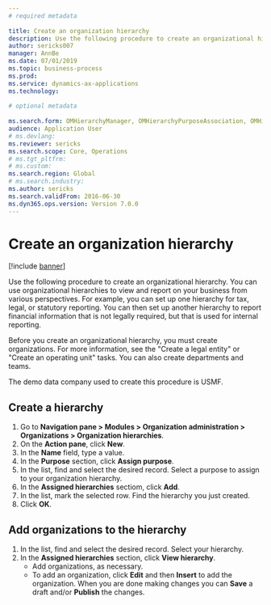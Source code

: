 ```yaml
--- 
# required metadata 
 
title: Create an organization hierarchy
description: Use the following procedure to create an organizational hierarchy. 
author: sericks007
manager: AnnBe 
ms.date: 07/01/2019
ms.topic: business-process 
ms.prod:  
ms.service: dynamics-ax-applications 
ms.technology:  
 
# optional metadata 
 
ms.search.form: OMHierarchyManager, OMHierarchyPurposeAssociation, OMHierarchySelection, HierarchyDesigner   
audience: Application User 
# ms.devlang:  
ms.reviewer: sericks
ms.search.scope: Core, Operations 
# ms.tgt_pltfrm:  
# ms.custom:  
ms.search.region: Global
# ms.search.industry: 
ms.author: sericks
ms.search.validFrom: 2016-06-30 
ms.dyn365.ops.version: Version 7.0.0 
---
```

# Create an organization hierarchy

[!include [banner](../../includes/banner.md)]

Use the following procedure to create an organizational hierarchy. You can use organizational hierarchies to view and report on your business from various perspectives. For example, you can set up one hierarchy for tax, legal, or statutory reporting. You can then set up another hierarchy to report financial information that is not legally required, but that is used for internal reporting. 

Before you create an organizational hierarchy, you must create organizations. For more information, see the "Create a legal entity" or "Create an operating unit" tasks. You can also create departments and teams. 

The demo data company used to create this procedure is USMF.

## Create a hierarchy
1. Go to **Navigation pane > Modules > Organization administration > Organizations > Organization hierarchies**.
2. On the **Action pane**, click **New**.
3. In the **Name** field, type a value.
4. In the **Purpose** section, click **Assign purpose**.
5. In the list, find and select the desired record. Select a purpose to assign to your organization hierarchy.  
6. In the **Assigned hierarchies** sectiom, click **Add**.
7. In the list, mark the selected row. Find the hierarchy you just created.  
8. Click **OK**.

## Add organizations to the hierarchy
1. In the list, find and select the desired record. Select your hierarchy.  
2. In the **Assigned hierarchies** section, click **View hierarchy**.
    - Add organizations, as necessary.  
    - To add an organization, click **Edit** and then **Insert** to add the organization. When you are done making changes you can **Save** a draft and/or **Publish** the changes.  

